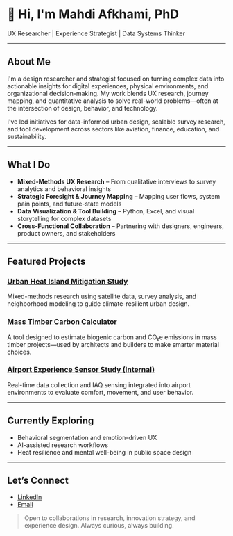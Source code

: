 # 👋 Hi, I'm Mahdi Afkhami, PhD

UX Researcher | Experience Strategist | Data Systems Thinker

---

## About Me
I'm a design researcher and strategist focused on turning complex data into actionable insights for digital experiences, physical environments, and organizational decision-making. My work blends UX research, journey mapping, and quantitative analysis to solve real-world problems—often at the intersection of design, behavior, and technology.

I've led initiatives for data-informed urban design, scalable survey research, and tool development across sectors like aviation, finance, education, and sustainability.

---

## What I Do
- **Mixed-Methods UX Research** – From qualitative interviews to survey analytics and behavioral insights
- **Strategic Foresight & Journey Mapping** – Mapping user flows, system pain points, and future-state models
- **Data Visualization & Tool Building** – Python, Excel, and visual storytelling for complex datasets
- **Cross-Functional Collaboration** – Partnering with designers, engineers, product owners, and stakeholders

---

## Featured Projects
### [Urban Heat Island Mitigation Study](https://github.com/mahdi-afkhami/UHI-Mitigation-Toolkit)
Mixed-methods research using satellite data, survey analysis, and neighborhood modeling to guide climate-resilient urban design.

### [Mass Timber Carbon Calculator](https://www.corgan.com/MTcarboncalculator)
A tool designed to estimate biogenic carbon and CO₂e emissions in mass timber projects—used by architects and builders to make smarter material choices.

### [Airport Experience Sensor Study (Internal)]()
Real-time data collection and IAQ sensing integrated into airport environments to evaluate comfort, movement, and user behavior.

---

## Currently Exploring
- Behavioral segmentation and emotion-driven UX
- AI-assisted research workflows
- Heat resilience and mental well-being in public space design

---

## Let’s Connect
- [LinkedIn](https://www.linkedin.com/in/mahdi-afkhamiaghda/)
- [Email](mailto:afkhami.mahdi1991@gmail.com)

> Open to collaborations in research, innovation strategy, and experience design. Always curious, always building.


<!--
**mafkhami23/mafkhami23** is a ✨ _special_ ✨ repository because its `README.md` (this file) appears on your GitHub profile.

Here are some ideas to get you started:

- 🔭 I’m currently working on ...
- 🌱 I’m currently learning ...
- 👯 I’m looking to collaborate on ...
- 🤔 I’m looking for help with ...
- 💬 Ask me about ...
- 📫 How to reach me: ...
- 😄 Pronouns: ...
- ⚡ Fun fact: ...
-->
